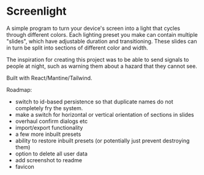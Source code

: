 # Screenlight

A simple program to turn your device's screen into a light that cycles through different colors. Each lighting preset you make can contain multiple "slides", which have adjustable duration and transitioning. These slides can in turn be split into sections of different color and width.

The inspiration for creating this project was to be able to send signals to people at night, such as warning them about a hazard that they cannot see.

Built with React/Mantine/Tailwind.

Roadmap:
- switch to id-based persistence so that duplicate names do not completely fry the system.
- make a switch for horizontal or vertical orientation of sections in slides 
- overhaul confirm dialogs etc
- import/export functionality
- a few more inbuilt presets
- ability to restore inbuilt presets (or potentially just prevent destroying them)
- option to delete all user data
- add screenshot to readme
- favicon